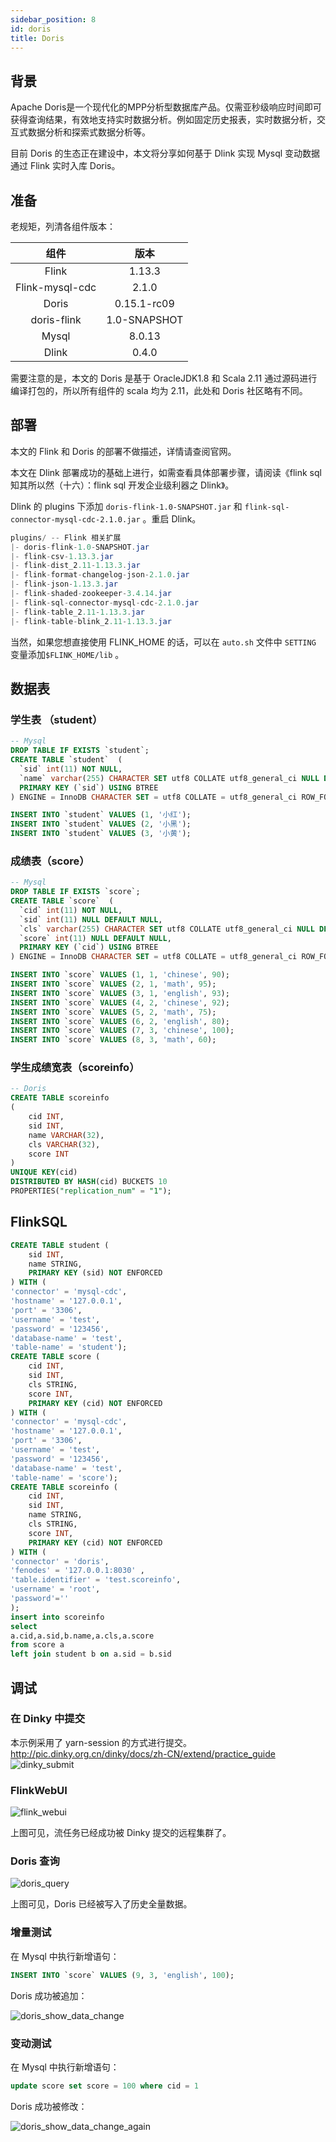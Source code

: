 ```yaml
---
sidebar_position: 8
id: doris
title: Doris
---
```





## 背景

Apache Doris是一个现代化的MPP分析型数据库产品。仅需亚秒级响应时间即可获得查询结果，有效地支持实时数据分析。例如固定历史报表，实时数据分析，交互式数据分析和探索式数据分析等。

目前 Doris 的生态正在建设中，本文将分享如何基于 Dlink 实现 Mysql 变动数据通过 Flink 实时入库 Doris。

## 准备

老规矩，列清各组件版本：

|      组件       |     版本     |
| :-------------: | :----------: |
|      Flink      |    1.13.3    |
| Flink-mysql-cdc |    2.1.0     |
|      Doris      | 0.15.1-rc09  |
|   doris-flink   | 1.0-SNAPSHOT |
|      Mysql      |    8.0.13    |
|      Dlink      |    0.4.0     |

需要注意的是，本文的 Doris 是基于 OracleJDK1.8 和 Scala 2.11 通过源码进行编译打包的，所以所有组件的 scala 均为 2.11，此处和 Doris 社区略有不同。

## 部署

本文的 Flink 和 Doris 的部署不做描述，详情请查阅官网。

[Doris]: https://doris.apache.org/master/zh-CN/extending-doris/flink-doris-connector.html#%E4%BD%BF%E7%94%A8%E6%96%B9%E6%B3%95	"Doris"

本文在 Dlink 部署成功的基础上进行，如需查看具体部署步骤，请阅读《flink sql 知其所以然（十六）：flink sql 开发企业级利器之 Dlink》。

Dlink 的 plugins 下添加 `doris-flink-1.0-SNAPSHOT.jar` 和 `flink-sql-connector-mysql-cdc-2.1.0.jar` 。重启 Dlink。

```java
plugins/ -- Flink 相关扩展
|- doris-flink-1.0-SNAPSHOT.jar
|- flink-csv-1.13.3.jar
|- flink-dist_2.11-1.13.3.jar
|- flink-format-changelog-json-2.1.0.jar
|- flink-json-1.13.3.jar
|- flink-shaded-zookeeper-3.4.14.jar
|- flink-sql-connector-mysql-cdc-2.1.0.jar
|- flink-table_2.11-1.13.3.jar
|- flink-table-blink_2.11-1.13.3.jar
```

当然，如果您想直接使用 FLINK_HOME 的话，可以在 `auto.sh` 文件中 `SETTING` 变量添加`$FLINK_HOME/lib` 。

## 数据表

### 学生表 （student）

```sql
-- Mysql
DROP TABLE IF EXISTS `student`;
CREATE TABLE `student`  (
  `sid` int(11) NOT NULL,
  `name` varchar(255) CHARACTER SET utf8 COLLATE utf8_general_ci NULL DEFAULT NULL,
  PRIMARY KEY (`sid`) USING BTREE
) ENGINE = InnoDB CHARACTER SET = utf8 COLLATE = utf8_general_ci ROW_FORMAT = Dynamic;

INSERT INTO `student` VALUES (1, '小红');
INSERT INTO `student` VALUES (2, '小黑');
INSERT INTO `student` VALUES (3, '小黄');
```

### 成绩表（score）

```sql
-- Mysql
DROP TABLE IF EXISTS `score`;
CREATE TABLE `score`  (
  `cid` int(11) NOT NULL,
  `sid` int(11) NULL DEFAULT NULL,
  `cls` varchar(255) CHARACTER SET utf8 COLLATE utf8_general_ci NULL DEFAULT NULL,
  `score` int(11) NULL DEFAULT NULL,
  PRIMARY KEY (`cid`) USING BTREE
) ENGINE = InnoDB CHARACTER SET = utf8 COLLATE = utf8_general_ci ROW_FORMAT = Dynamic;

INSERT INTO `score` VALUES (1, 1, 'chinese', 90);
INSERT INTO `score` VALUES (2, 1, 'math', 95);
INSERT INTO `score` VALUES (3, 1, 'english', 93);
INSERT INTO `score` VALUES (4, 2, 'chinese', 92);
INSERT INTO `score` VALUES (5, 2, 'math', 75);
INSERT INTO `score` VALUES (6, 2, 'english', 80);
INSERT INTO `score` VALUES (7, 3, 'chinese', 100);
INSERT INTO `score` VALUES (8, 3, 'math', 60);
```

### 学生成绩宽表（scoreinfo）

```sql
-- Doris
CREATE TABLE scoreinfo
(
    cid INT,
    sid INT,
    name VARCHAR(32),
    cls VARCHAR(32),
    score INT
)
UNIQUE KEY(cid)
DISTRIBUTED BY HASH(cid) BUCKETS 10
PROPERTIES("replication_num" = "1");
```



## FlinkSQL

```sql
CREATE TABLE student (
    sid INT,
    name STRING,
    PRIMARY KEY (sid) NOT ENFORCED
) WITH (
'connector' = 'mysql-cdc',
'hostname' = '127.0.0.1',
'port' = '3306',
'username' = 'test',
'password' = '123456',
'database-name' = 'test',
'table-name' = 'student');
CREATE TABLE score (
    cid INT,
    sid INT,
    cls STRING,
    score INT,
    PRIMARY KEY (cid) NOT ENFORCED
) WITH (
'connector' = 'mysql-cdc',
'hostname' = '127.0.0.1',
'port' = '3306',
'username' = 'test',
'password' = '123456',
'database-name' = 'test',
'table-name' = 'score');
CREATE TABLE scoreinfo (
    cid INT,
    sid INT,
    name STRING,
    cls STRING,
    score INT,
    PRIMARY KEY (cid) NOT ENFORCED
) WITH (       
'connector' = 'doris',
'fenodes' = '127.0.0.1:8030' ,
'table.identifier' = 'test.scoreinfo',
'username' = 'root',
'password'=''
);
insert into scoreinfo
select 
a.cid,a.sid,b.name,a.cls,a.score
from score a
left join student b on a.sid = b.sid
```

## 调试

### 在 Dinky 中提交

本示例采用了 yarn-session 的方式进行提交。
http://pic.dinky.org.cn/dinky/docs/zh-CN/extend/practice_guide
![dinky_submit](http://pic.dinky.org.cn/dinky/docs/zh-CN/extend/practice_guide/doris/dinky_submit.png)

### 	FlinkWebUI

![flink_webui](http://pic.dinky.org.cn/dinky/docs/zh-CN/extend/practice_guide/doris/flink_webui.png)

上图可见，流任务已经成功被 Dinky 提交的远程集群了。

### Doris 查询

![doris_query](http://pic.dinky.org.cn/dinky/docs/zh-CN/extend/practice_guide/doris/doris_query.png)

上图可见，Doris 已经被写入了历史全量数据。

### 增量测试

在 Mysql 中执行新增语句：

```sql
INSERT INTO `score` VALUES (9, 3, 'english', 100);
```

Doris 成功被追加：

![doris_show_data_change](http://pic.dinky.org.cn/dinky/docs/zh-CN/extend/practice_guide/doris/doris_show_data_change.png)

### 变动测试

在 Mysql 中执行新增语句：

```sql
update score set score = 100 where cid = 1
```

Doris 成功被修改：

![doris_show_data_change_again](http://pic.dinky.org.cn/dinky/docs/zh-CN/extend/practice_guide/doris/doris_show_data_change_again.png)